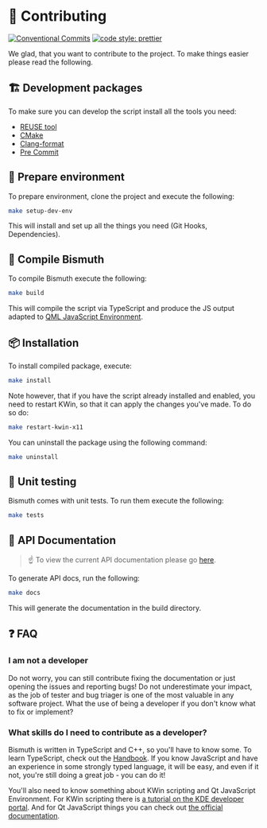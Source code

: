 <!--
  SPDX-FileCopyrightText: 2021 Mikhail Zolotukhin <mail@gikari.com>
  SPDX-License-Identifier: MIT
-->

# 🤝 Contributing

[![Conventional Commits](https://img.shields.io/badge/Conventional%20Commits-1.0.0-red?style=flat-square&logo=Git)](https://conventionalcommits.org)
[![code style: prettier](https://img.shields.io/badge/Code_Style-Prettier-yellow?style=flat-square&logo=Prettier)](https://github.com/prettier/prettier)

We glad, that you want to contribute to the project. To make things easier
please read the following.

## 🏗️ Development packages

To make sure you can develop the script install all the tools you need:

- [REUSE tool](https://git.fsfe.org/reuse/tool#install)
- [CMake](https://cmake.org/)
- [Clang-format](https://clang.llvm.org/docs/ClangFormat.html)
- [Pre Commit](https://pre-commit.com/)

## 👷 Prepare environment

To prepare environment, clone the project and execute the following:

```sh
make setup-dev-env
```

This will install and set up all the things you need (Git Hooks, Dependencies).

## 🔨 Compile Bismuth

To compile Bismuth execute the following:

```sh
make build
```

This will compile the script via TypeScript and produce the JS output adapted to
[QML JavaScript Environment](https://doc.qt.io/qt-5/qtqml-javascript-hostenvironment.html).

## 📦 Installation

To install compiled package, execute:

```sh
make install
```

Note however, that if you have the script already installed and enabled, you need to
restart KWin, so that it can apply the changes you've made. To do so do:

```sh
make restart-kwin-x11
```

You can uninstall the package using the following command:

```sh
make uninstall
```

## 🧪 Unit testing

Bismuth comes with unit tests. To run them execute the following:

```sh
make tests
```

## 📑 API Documentation

> ☝️ To view the current API documentation please go
> [here](https://bismuth-forge.github.io/bismuth/).

To generate API docs, run the following:

```sh
make docs
```

This will generate the documentation in the build directory.

## ❓ FAQ

### I am not a developer

Do not worry, you can still contribute fixing the documentation or just opening
the issues and reporting bugs! Do not underestimate your impact, as the job of
tester and bug triager is one of the most valuable in any software project.
What the use of being a developer if you don't know what to fix or implement?

### What skills do I need to contribute as a developer?

Bismuth is written in TypeScript and C++, so you'll have to know some. To learn
TypeScript, check out the
[Handbook](https://www.typescriptlang.org/docs/handbook/). If you know
JavaScript and have an experience in some strongly typed language, it will be
easy, and even if it not, you're still doing a great job - you can do it!

You'll also need to know something about KWin scripting and Qt JavaScript
Environment. For KWin scripting there is [a tutorial on the KDE developer
portal](https://develop.kde.org/docs/plasma/kwin/). And for Qt JavaScript
things you can check out [the official
documentation](https://doc.qt.io/qt-5/qtqml-javascript-hostenvironment.html).
